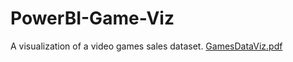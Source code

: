 # PowerBI-Game-Viz
A visualization of a video games sales dataset.
[GamesDataViz.pdf](https://github.com/AviroopPaul/PowerBI-Game-Viz/files/11254130/GamesDataViz.pdf)
